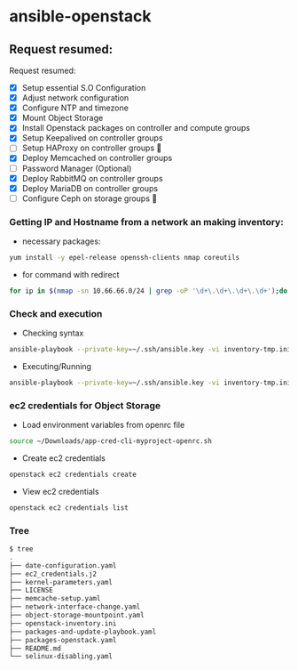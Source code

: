 # ansible-openstack

## Request resumed:
Request resumed:
- [x] Setup essential S.O Configuration
- [x] Adjust network configuration
- [x] Configure NTP and timezone
- [x] Mount Object Storage
- [x] Install Openstack packages on controller and compute groups
- [x] Setup Keepalived on controller groups 
- [ ] Setup HAProxy on controller groups :round_pushpin:
- [x] Deploy Memcached on controller groups
- [ ] Password Manager (Optional)
- [x] Deploy RabbitMQ on controller groups 
- [x] Deploy MariaDB on controller groups
- [ ] Configure Ceph on storage groups :round_pushpin:

### Getting IP and Hostname from a network an making inventory:
- necessary packages:
```bash
yum install -y epel-release openssh-clients nmap coreutils
```
- for command with redirect
```bash
for ip in $(nmap -sn 10.66.66.0/24 | grep -oP '\d+\.\d+\.\d+\.\d+');do echo -e "$(ssh -qi ~/.ssh/ansible.key -o StrictHostKeyChecking=no $ip hostname -s) ansible_host=$ip"|tee -a /tmp/inventory-tmp.txt;done
```
### Check and execution
- Checking syntax
```bash
ansible-playbook --private-key=~/.ssh/ansible.key -vi inventory-tmp.ini first-playbook.yml --syntax-check -vvv
```
- Executing/Running
```bash
ansible-playbook --private-key=~/.ssh/ansible.key -vi inventory-tmp.ini first-playbook.yml
```
### ec2 credentials for Object Storage
- Load environment variables from openrc file
```bash
source ~/Downloads/app-cred-cli-myproject-openrc.sh
```
- Create ec2 credentials
```bash
openstack ec2 credentials create
```
- View ec2 credentials
```bash
openstack ec2 credentials list
```
### Tree
```bash
$ tree
.
├── date-configuration.yaml
├── ec2_credentials.j2
├── kernel-parameters.yaml
├── LICENSE
├── memcache-setup.yaml
├── network-interface-change.yaml
├── object-storage-mountpoint.yaml
├── openstack-inventory.ini
├── packages-and-update-playbook.yaml
├── packages-openstack.yaml
├── README.md
└── selinux-disabling.yaml
```